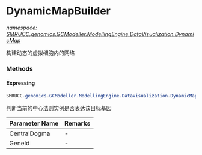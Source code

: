 ﻿# DynamicMapBuilder
_namespace: [SMRUCC.genomics.GCModeller.ModellingEngine.DataVisualization.DynamicMap](./index.md)_

构建动态的虚拟细胞内的网络



### Methods

#### Expressing
```csharp
SMRUCC.genomics.GCModeller.ModellingEngine.DataVisualization.DynamicMap.DynamicMapBuilder.Expressing(SMRUCC.genomics.GCModeller.ModellingEngine.EngineSystem.ObjectModels.Module.CentralDogmaInstance.CentralDogma,System.String)
```
判断当前的中心法则实例是否表达该目标基因

|Parameter Name|Remarks|
|--------------|-------|
|CentralDogma|-|
|GeneId|-|



